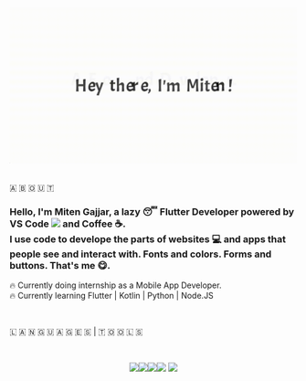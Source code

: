 <p align="center">
<img src="https://github.com/GajjarMiten/GajjarMiten/blob/master/bio.gif" ></img>
</p>
<br>
🇦 🇧 🇴 🇺 🇹
<p><h3>Hello, I'm Miten Gajjar, a lazy 😴 Flutter Developer powered by VS Code
<img src="https://i.giphy.com/media/IdyAQJVN2kVPNUrojM/200.webp" width=20>
 and Coffee ☕️.<br>I use code to develope the parts of websites 💻 and apps that people see and interact with. Fonts and colors. Forms and buttons. That's me 😋.</h3></p>

 🔥 Currently doing internship as a Mobile App Developer.<br>
 🔥 Currently learning Flutter | Kotlin | Python | Node.JS
<p><br></p>
 🇱 🇦 🇳 🇬 🇺 🇦 🇬 🇪 🇸 | 🇹 🇴 🇴 🇱 🇸
<p><br></p>
 <p align="center">
  <img src="https://i.giphy.com/media/LMt9638dO8dftAjtco/200.webp" width="100"><img src="https://media3.giphy.com/media/kdFc8fubgS31b8DsVu/giphy.webp" width="100"><img src="https://i.giphy.com/media/KzJkzjggfGN5Py6nkT/200.webp" width="100"><img src="https://i.giphy.com/media/IdyAQJVN2kVPNUrojM/200.webp" width="100">
  <img src="https://media.giphy.com/media/Ri2TUcKlaOcaDBxFpY/giphy.gif" width="100">
</p>

